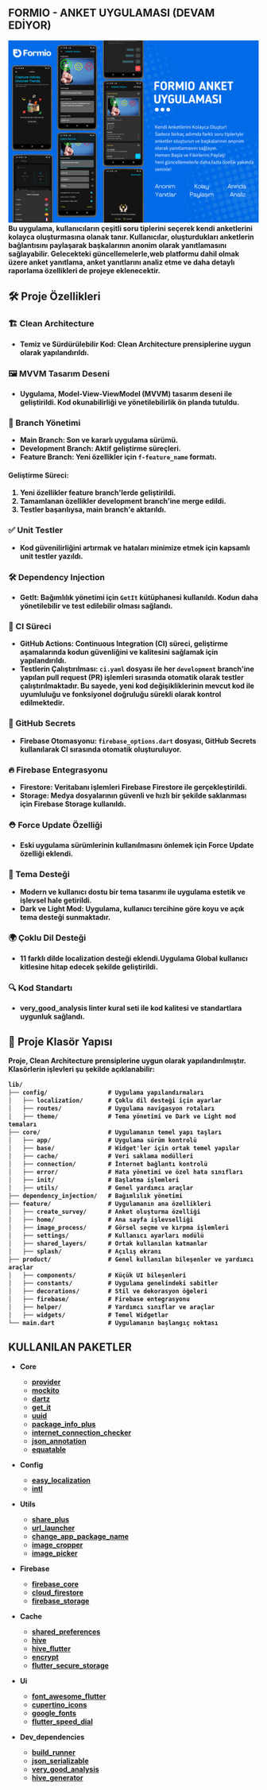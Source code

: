 ## FORMIO - ANKET UYGULAMASI (DEVAM EDİYOR)

![Uygulama Tanıtım](https://github.com/NazimCimen/flutter_formio_survey_app/blob/main/assets/readme_image.png)
  <b>Bu uygulama, kullanıcıların çeşitli soru tiplerini seçerek kendi anketlerini kolayca oluşturmasına olanak tanır. Kullanıcılar, oluşturdukları anketlerin bağlantısını paylaşarak başkalarının anonim olarak yanıtlamasını sağlayabilir. Gelecekteki güncellemelerle,web platformu dahil olmak üzere anket yanıtlama, anket yanıtlarını analiz etme ve daha detaylı raporlama özellikleri de projeye eklenecektir.
</p>


## 🛠️ Proje Özellikleri  

### 🏗️ Clean Architecture  
- **Temiz ve Sürdürülebilir Kod**: Clean Architecture prensiplerine uygun olarak yapılandırıldı.  
 
### 🖼️ MVVM Tasarım Deseni  
- Uygulama, **Model-View-ViewModel (MVVM)** tasarım deseni ile geliştirildi. Kod okunabilirliği ve yönetilebilirlik ön planda tutuldu.  

### 🌿 Branch Yönetimi  
- **Main Branch**: Son ve kararlı uygulama sürümü.  
- **Development Branch**: Aktif geliştirme süreçleri.  
- **Feature Branch**: Yeni özellikler için `f-feature_name` formatı.  

#### Geliştirme Süreci:  
1. Yeni özellikler feature branch'lerde geliştirildi.  
2. Tamamlanan özellikler **development** branch'ine merge edildi.  
3. Testler başarılıysa, **main** branch'e aktarıldı.  

### ✅ Unit Testler  
- Kod güvenilirliğini artırmak ve hataları minimize etmek için kapsamlı unit testler yazıldı.  

### 🛠️ Dependency Injection  
- **GetIt**: Bağımlılık yönetimi için `GetIt` kütüphanesi kullanıldı. Kodun daha yönetilebilir ve test edilebilir olması sağlandı.  

### 🚀 CI Süreci
- **GitHub Actions**: Continuous Integration (CI) süreci, geliştirme aşamalarında kodun güvenliğini ve kalitesini sağlamak için yapılandırıldı.  
- **Testlerin Çalıştırılması**: `ci.yaml` dosyası ile her `development` branch'ine yapılan pull request (PR) işlemleri sırasında otomatik olarak testler çalıştırılmaktadır. Bu sayede, yeni kod değişikliklerinin mevcut kod ile uyumluluğu ve fonksiyonel doğruluğu sürekli olarak kontrol edilmektedir.  

### 🔑 GitHub Secrets  
- **Firebase Otomasyonu**: `firebase_options.dart` dosyası, GitHub Secrets kullanılarak CI sırasında otomatik oluşturuluyor.  

### 🔥 Firebase Entegrasyonu  
- **Firestore**: Veritabanı işlemleri Firebase Firestore ile gerçekleştirildi.  
- **Storage**: Medya dosyalarının güvenli ve hızlı bir şekilde saklanması için Firebase Storage kullanıldı.

### ⛑️ Force Update Özelliği  
- Eski uygulama sürümlerinin kullanılmasını önlemek için **Force Update** özelliği eklendi.  

### 🎨 Tema Desteği  
- Modern ve kullanıcı dostu bir tema tasarımı ile uygulama estetik ve işlevsel hale getirildi.  
- **Dark ve Light Mod**: Uygulama, kullanıcı tercihine göre koyu ve açık tema desteği sunmaktadır.  

### 🌍 Çoklu Dil Desteği  
- 11 farklı dilde localization desteği eklendi.Uygulama Global kullanıcı kitlesine hitap edecek şekilde geliştirildi.  

### 🔍 Kod Standartı  
- **very_good_analysis** linter kural seti ile kod kalitesi ve standartlara uygunluk sağlandı.  

## 📂 Proje Klasör Yapısı  

Proje, Clean Architecture prensiplerine uygun olarak yapılandırılmıştır. Klasörlerin işlevleri şu şekilde açıklanabilir:  

```plaintext
lib/
├── config/                 # Uygulama yapılandırmaları
│   ├── localization/       # Çoklu dil desteği için ayarlar
│   ├── routes/             # Uygulama navigasyon rotaları
│   ├── theme/              # Tema yönetimi ve Dark ve Light mod temaları
├── core/                   # Uygulamanın temel yapı taşları
│   ├── app/                # Uygulama sürüm kontrolü
│   ├── base/               # Widget'ler için ortak temel yapılar
│   ├── cache/              # Veri saklama modülleri
│   ├── connection/         # İnternet bağlantı kontrolü
│   ├── error/              # Hata yönetimi ve özel hata sınıfları
│   ├── init/               # Başlatma işlemleri
│   ├── utils/              # Genel yardımcı araçlar
├── dependency_injection/   # Bağımlılık yönetimi
├── feature/                # Uygulamanın ana özellikleri
│   ├── create_survey/      # Anket oluşturma özelliği
│   ├── home/               # Ana sayfa işlevselliği
│   ├── image_process/      # Görsel seçme ve kırpma işlemleri 
│   ├── settings/           # Kullanıcı ayarları modülü
│   ├── shared_layers/      # Ortak kullanılan katmanlar
│   ├── splash/             # Açılış ekranı
├── product/                # Genel kullanılan bileşenler ve yardımcı araçlar
│   ├── components/         # Küçük UI bileşenleri
│   ├── constants/          # Uygulama genelindeki sabitler
│   ├── decorations/        # Stil ve dekorasyon öğeleri
│   ├── firebase/           # Firebase entegrasyonu
│   ├── helper/             # Yardımcı sınıflar ve araçlar
│   ├── widgets/            # Temel Widgetlar
└── main.dart               # Uygulamanın başlangıç noktası
```

## KULLANILAN PAKETLER
- Core
  * [provider](https://pub.dev/packages/provider)
  * [mockito](https://pub.dev/packages/mockito)
  * [dartz](https://pub.dev/packages/dartz)
  * [get_it](https://pub.dev/packages/get_it)
  * [uuid](https://pub.dev/packages/uuid)
  * [package_info_plus](https://pub.dev/packages/package_info_plus)
  * [internet_connection_checker](https://pub.dev/packages/internet_connection_checker)
  * [json_annotation](https://pub.dev/packages/json_annotation)
  * [equatable](https://pub.dev/packages/equatable)
    
- Config
  * [easy_localization](https://pub.dev/packages/easy_localization)
  * [intl](https://pub.dev/packages/intl)
    
- Utils
  * [share_plus](https://pub.dev/packages/share_plus)
  * [url_launcher](https://pub.dev/packages/url_launcher)
  * [change_app_package_name](https://pub.dev/packages/change_app_package_name)
  * [image_cropper](https://pub.dev/packages/image_cropper)
  * [image_picker](https://pub.dev/packages/image_picker)
    
- Firebase
  * [firebase_core](https://pub.dev/packages/firebase_core)
  * [cloud_firestore](https://pub.dev/packages/cloud_firestore)
  * [firebase_storage](https://pub.dev/packages/firebase_storage)
    
- Cache
  * [shared_preferences](https://pub.dev/packages/shared_preferences)
  * [hive](https://pub.dev/packages/hive)
  * [hive_flutter](https://pub.dev/packages/hive_flutter)
  * [encrypt](https://pub.dev/packages/encrypt)
  * [flutter_secure_storage](https://pub.dev/packages/flutter_secure_storage)
    
- Ui
  * [font_awesome_flutter](https://pub.dev/packages/font_awesome_flutter)
  * [cupertino_icons](https://pub.dev/packages/cupertino_icons)
  * [google_fonts](https://pub.dev/packages/google_fonts)
  * [flutter_speed_dial](https://pub.dev/packages/flutter_speed_dial)
    
- Dev_dependencies
  * [build_runner](https://pub.dev/packages/build_runner)
  * [json_serializable](https://pub.dev/packages/json_serializable)
  * [very_good_analysis](https://pub.dev/packages/very_good_analysis)
  * [hive_generator](https://pub.dev/packages/hive_generator)
